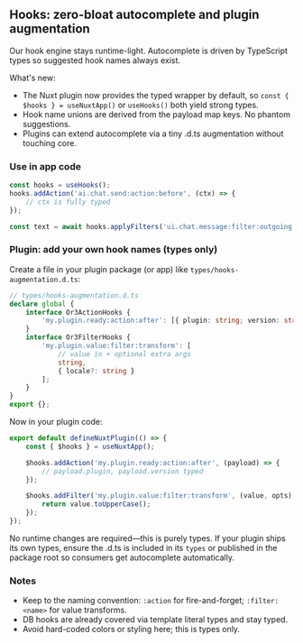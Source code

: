 ## Hooks: zero-bloat autocomplete and plugin augmentation

Our hook engine stays runtime-light. Autocomplete is driven by TypeScript types so suggested hook names always exist.

What's new:

-   The Nuxt plugin now provides the typed wrapper by default, so `const { $hooks } = useNuxtApp()` or `useHooks()` both yield strong types.
-   Hook name unions are derived from the payload map keys. No phantom suggestions.
-   Plugins can extend autocomplete via a tiny .d.ts augmentation without touching core.

### Use in app code

```ts
const hooks = useHooks();
hooks.addAction('ai.chat.send:action:before', (ctx) => {
    // ctx is fully typed
});

const text = await hooks.applyFilters('ui.chat.message:filter:outgoing', input);
```

### Plugin: add your own hook names (types only)

Create a file in your plugin package (or app) like `types/hooks-augmentation.d.ts`:

```ts
// types/hooks-augmentation.d.ts
declare global {
    interface Or3ActionHooks {
        'my.plugin.ready:action:after': [{ plugin: string; version: string }];
    }
    interface Or3FilterHooks {
        'my.plugin.value:filter:transform': [
            // value in + optional extra args
            string,
            { locale?: string }
        ];
    }
}
export {};
```

Now in your plugin code:

```ts
export default defineNuxtPlugin(() => {
    const { $hooks } = useNuxtApp();

    $hooks.addAction('my.plugin.ready:action:after', (payload) => {
        // payload.plugin, payload.version typed
    });

    $hooks.addFilter('my.plugin.value:filter:transform', (value, opts) => {
        return value.toUpperCase();
    });
});
```

No runtime changes are required—this is purely types. If your plugin ships its own types, ensure the .d.ts is included in its `types` or published in the package root so consumers get autocomplete automatically.

### Notes

-   Keep to the naming convention: `:action` for fire-and-forget; `:filter:<name>` for value transforms.
-   DB hooks are already covered via template literal types and stay typed.
-   Avoid hard-coded colors or styling here; this is types only.

